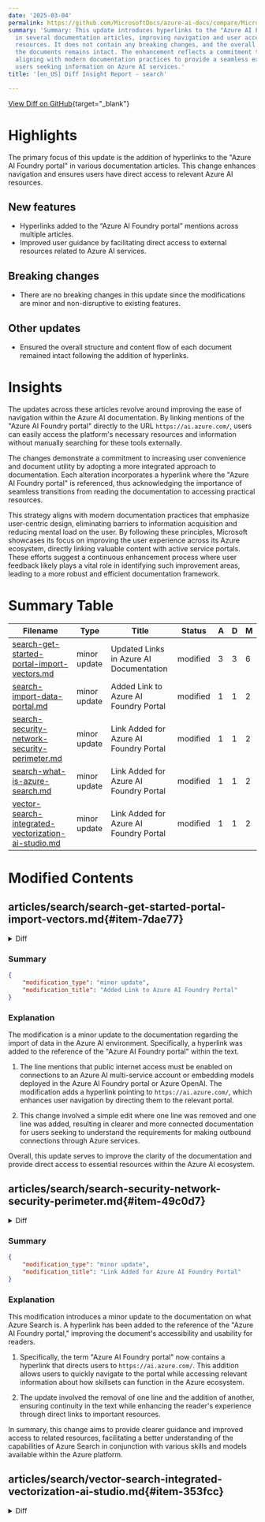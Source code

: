 ```yaml
---
date: '2025-03-04'
permalink: https://github.com/MicrosoftDocs/azure-ai-docs/compare/MicrosoftDocs:ab648e8...MicrosoftDocs:bf9270b
summary: 'Summary: This update introduces hyperlinks to the "Azure AI Foundry portal"
  in several documentation articles, improving navigation and user access to relevant
  resources. It does not contain any breaking changes, and the overall structure of
  the documents remains intact. The enhancement reflects a commitment to user convenience,
  aligning with modern documentation practices to provide a seamless experience for
  users seeking information on Azure AI services.'
title: '[en_US] Diff Insight Report - search'

---
```


[View Diff on GitHub](https://github.com/MicrosoftDocs/azure-ai-docs/compare/MicrosoftDocs:ab648e8...MicrosoftDocs:bf9270b){target="_blank"}

# Highlights
The primary focus of this update is the addition of hyperlinks to the "Azure AI Foundry portal" in various documentation articles. This change enhances navigation and ensures users have direct access to relevant Azure AI resources.

## New features
- Hyperlinks added to the “Azure AI Foundry portal” mentions across multiple articles.
- Improved user guidance by facilitating direct access to external resources related to Azure AI services.

## Breaking changes
- There are no breaking changes in this update since the modifications are minor and non-disruptive to existing features.

## Other updates
- Ensured the overall structure and content flow of each document remained intact following the addition of hyperlinks.

# Insights
The updates across these articles revolve around improving the ease of navigation within the Azure AI documentation. By linking mentions of the "Azure AI Foundry portal" directly to the URL `https://ai.azure.com/`, users can easily access the platform's necessary resources and information without manually searching for these tools externally.

The changes demonstrate a commitment to increasing user convenience and document utility by adopting a more integrated approach to documentation. Each alteration incorporates a hyperlink where the "Azure AI Foundry portal" is referenced, thus acknowledging the importance of seamless transitions from reading the documentation to accessing practical resources. 

This strategy aligns with modern documentation practices that emphasize user-centric design, eliminating barriers to information acquisition and reducing mental load on the user. By following these principles, Microsoft showcases its focus on improving the user experience across its Azure ecosystem, directly linking valuable content with active service portals. These efforts suggest a continuous enhancement process where user feedback likely plays a vital role in identifying such improvement areas, leading to a more robust and efficient documentation framework.

# Summary Table
|  Filename  | Type |    Title    | Status | A  | D  | M  |
|------------|------|-------------|--------|----|----|----|
| [search-get-started-portal-import-vectors.md](#item-7dae77) | minor update | Updated Links in Azure AI Documentation | modified | 3 | 3 | 6 | 
| [search-import-data-portal.md](#item-b804d1) | minor update | Added Link to Azure AI Foundry Portal | modified | 1 | 1 | 2 | 
| [search-security-network-security-perimeter.md](#item-49c0d7) | minor update | Link Added for Azure AI Foundry Portal | modified | 1 | 1 | 2 | 
| [search-what-is-azure-search.md](#item-93853a) | minor update | Link Added for Azure AI Foundry Portal | modified | 1 | 1 | 2 | 
| [vector-search-integrated-vectorization-ai-studio.md](#item-353fcc) | minor update | Link Added for Azure AI Foundry Portal | modified | 1 | 1 | 2 | 


# Modified Contents
## articles/search/search-get-started-portal-import-vectors.md{#item-7dae77}

<details>
<summary>Diff</summary>
````diff
@@ -52,7 +52,7 @@ Use an embedding model on an Azure AI platform in the [same region as Azure AI S
 
 If you use the Azure OpenAI Service, the endpoint must have an associated [custom subdomain](/azure/ai-services/cognitive-services-custom-subdomains). A custom subdomain is an endpoint that includes a unique name (for example, `https://hereismyuniquename.cognitiveservices.azure.com`). If the service was created through the Azure portal, this subdomain is automatically generated as part of your service setup. Ensure that your service includes a custom subdomain before using it with the Azure AI Search integration.
 
-Azure OpenAI Service resources (with access to embedding models) that were created in Azure AI Foundry portal aren't supported. Only the Azure OpenAI Service resources created in the Azure portal are compatible with the **Azure OpenAI Embedding** skill integration.
+Azure OpenAI Service resources (with access to embedding models) that were created in [Azure AI Foundry portal](https://ai.azure.com/) aren't supported. Only the Azure OpenAI Service resources created in the Azure portal are compatible with the **Azure OpenAI Embedding** skill integration.
 
 ### Public endpoint requirements
 
@@ -157,7 +157,7 @@ This section points you to the content that works for this quickstart.
 
 ## Set up embedding models
 
-The wizard can use embedding models deployed from Azure OpenAI, Azure AI Vision, or from the model catalog in Azure AI Foundry portal.
+The wizard can use embedding models deployed from Azure OpenAI, Azure AI Vision, or from the model catalog in [Azure AI Foundry portal](https://ai.azure.com/).
 
 ### [Azure OpenAI](#tab/model-aoai)
 
@@ -351,7 +351,7 @@ However, if you work with content that includes useful images, you can apply AI
 
 Azure AI Search and your Azure AI resource must be in the same region or configured for [keyless billing connections](cognitive-search-attach-cognitive-services.md).
 
-1. On the **Vectorize your images** page, specify the kind of connection the wizard should make. For image vectorization, the wizard can connect to embedding models in Azure AI Foundry portal or Azure AI Vision.
+1. On the **Vectorize your images** page, specify the kind of connection the wizard should make. For image vectorization, the wizard can connect to embedding models in [Azure AI Foundry portal](https://ai.azure.com/) or Azure AI Vision.
 
 1. Specify the subscription.
 
````
</details>

### Summary

```json
{
    "modification_type": "minor update",
    "modification_title": "Updated Links in Azure AI Documentation"
}
```

### Explanation
The modification involves minor updates to the documentation on importing vectors in Azure AI. Specifically, the changes include the addition of hyperlinks that direct users to the Azure AI Foundry portal. These changes clarify where users can find the relevant resources and enhance the usability of the documentation. 

1. The term "Azure AI Foundry portal" was changed to include a hyperlink leading to the portal at the URL `https://ai.azure.com/`. This update appears in multiple parts of the document where the portal is mentioned.

2. The overall document structure maintains its integrity, with three lines added and removed to ensure a smoother flow of information while providing direct access to the external resource. 

These adjustments aim to improve navigation within the documentation and offer clearer guidance on using embedding models with the Azure OpenAI Service.

## articles/search/search-import-data-portal.md{#item-b804d1}

<details>
<summary>Diff</summary>
````diff
@@ -150,7 +150,7 @@ You can use the wizards over restricted public connections, but not all function
 
   The Azure resource must admit network requests from the IP address of the device used on the connection. You should also list Azure AI Search as a trusted service on the resource's network configuration. For example, in Azure Storage, you can list `Microsoft.Search/searchServices` as a trusted service.
 
-+ On connections to an Azure AI multi-service account that you provide, or on connections to embedding models deployed in Azure AI Foundry portal or Azure OpenAI, public internet access must be enabled unless your search service meets the creation date, tier, and region requirements for private connections. For more information about these requirements, see [Make outbound connections through a shared private link](search-indexer-howto-access-private.md).
++ On connections to an Azure AI multi-service account that you provide, or on connections to embedding models deployed in [Azure AI Foundry portal](https://ai.azure.com/) or Azure OpenAI, public internet access must be enabled unless your search service meets the creation date, tier, and region requirements for private connections. For more information about these requirements, see [Make outbound connections through a shared private link](search-indexer-howto-access-private.md).
 
   Connections to Azure AI multi-service are for [billing purposes](cognitive-search-attach-cognitive-services.md). Billing occurs when API calls exceed the free transaction count (20 per indexer run) for built-in skills called by the **Import data** wizard or integrated vectorization in the **Import and vectorize data** wizard. 
 
````
</details>

### Summary

```json
{
    "modification_type": "minor update",
    "modification_title": "Added Link to Azure AI Foundry Portal"
}
```

### Explanation
The modification is a minor update to the documentation regarding the import of data in the Azure AI environment. Specifically, a hyperlink was added to the reference of the "Azure AI Foundry portal" within the text. 

1. The line mentions that public internet access must be enabled on connections to an Azure AI multi-service account or embedding models deployed in the Azure AI Foundry portal or Azure OpenAI. The modification adds a hyperlink pointing to `https://ai.azure.com/`, which enhances user navigation by directing them to the relevant portal.

2. This change involved a simple edit where one line was removed and one line was added, resulting in clearer and more connected documentation for users seeking to understand the requirements for making outbound connections through Azure services.

Overall, this update serves to improve the clarity of the documentation and provide direct access to essential resources within the Azure AI ecosystem.

## articles/search/search-security-network-security-perimeter.md{#item-49c0d7}

<details>
<summary>Diff</summary>
````diff
@@ -167,7 +167,7 @@ Within the perimeter, all resources have mutual access at the network level. You
 
 For resources outside of the network security perimeter, you must specify inbound and outbound access rules. Inbound rules specify which connections to allow in, and outbound rules specify which requests are allowed out.
 
-A search service accepts inbound requests from apps like Azure AI Foundry portal, Azure Machine Learning prompt flow, and any app that sends indexing or query requests. A search service sends outbound requests during indexer-based indexing and skillset execution. This section explains how to set up inbound and outbound access rules for Azure AI Search scenarios.
+A search service accepts inbound requests from apps like [Azure AI Foundry portal](https://ai.azure.com/), Azure Machine Learning prompt flow, and any app that sends indexing or query requests. A search service sends outbound requests during indexer-based indexing and skillset execution. This section explains how to set up inbound and outbound access rules for Azure AI Search scenarios.
 
    > [!NOTE]
    > Any service associated with a network security perimeter implicitly allows inbound and outbound access to any other service associated with the same network security perimeter when that access is authenticated using [managed identities and role assignments](/entra/identity/managed-identities-azure-resources/overview). Access rules only need to be created when allowing access outside of the network security perimeter, or for access authenticated using API keys.
````
</details>

### Summary

```json
{
    "modification_type": "minor update",
    "modification_title": "Link Added for Azure AI Foundry Portal"
}
```

### Explanation
This modification is a minor update to the documentation regarding network security perimeter related to Azure AI Search. A hyperlink was added to the mention of the "Azure AI Foundry portal," enhancing the clarity and navigation for users.

1. The specific change involved adding a hyperlink to the phrase "Azure AI Foundry portal" which directs users to `https://ai.azure.com/`. This inclusion is crucial as it provides a direct link to the service, allowing users to access it easily while reading the documentation.

2. Along with the hyperlink addition, one line was removed, resulting in a seamless transition in the text that maintains its original meaning while improving user experience by integrating direct navigation.

Overall, this update aims to enhance the documentation by making it easier for users to find and access relevant Azure services, thereby improving their understanding of how to configure inbound and outbound access rules within the Azure AI Search ecosystem.

## articles/search/search-what-is-azure-search.md{#item-93853a}

<details>
<summary>Diff</summary>
````diff
@@ -49,7 +49,7 @@ On the search service itself, the two primary workloads are *indexing* and *quer
 
   [Applied AI](cognitive-search-concept-intro.md) through a [skillset](cognitive-search-working-with-skillsets.md) extends indexing with image and language models. If you have images or large unstructured text in source document, you can attach skills that perform OCR, analyze and describe images, infer structure, translate text, and more. Output is text that can be serialized into JSON and ingested into a search index.
 
-  Skillsets can also perform [data chunking and vectorization during indexing](vector-search-integrated-vectorization.md). Skills that attach to Azure OpenAI, the model catalog in Azure AI Foundry portal, or custom skills that attach to any external chunking and embedding model can be used during indexing to create vector data. Output is chunked vector content that can be ingested into a search index.
+  Skillsets can also perform [data chunking and vectorization during indexing](vector-search-integrated-vectorization.md). Skills that attach to Azure OpenAI, the model catalog in [Azure AI Foundry portal](https://ai.azure.com/), or custom skills that attach to any external chunking and embedding model can be used during indexing to create vector data. Output is chunked vector content that can be ingested into a search index.
 
 + [**Querying**](search-query-overview.md) can happen once an index is populated with searchable content, when your client app sends query requests to a search service and handles responses. All query execution is over a search index that you control.
 
````
</details>

### Summary

```json
{
    "modification_type": "minor update",
    "modification_title": "Link Added for Azure AI Foundry Portal"
}
```

### Explanation
This modification introduces a minor update to the documentation on what Azure Search is. A hyperlink has been added to the reference of the "Azure AI Foundry portal," improving the document's accessibility and usability for readers.

1. Specifically, the term "Azure AI Foundry portal" now contains a hyperlink that directs users to `https://ai.azure.com/`. This addition allows users to quickly navigate to the portal while accessing relevant information about how skillsets can function in the Azure ecosystem.

2. The update involved the removal of one line and the addition of another, ensuring continuity in the text while enhancing the reader's experience through direct links to important resources.

In summary, this change aims to provide clearer guidance and improved access to related resources, facilitating a better understanding of the capabilities of Azure Search in conjunction with various skills and models available within the Azure platform.

## articles/search/vector-search-integrated-vectorization-ai-studio.md{#item-353fcc}

<details>
<summary>Diff</summary>
````diff
@@ -245,7 +245,7 @@ If you selected a different `embedding_types` in your skill definition that you
 
 ## Sample Azure AI Foundry vectorizer payload
 
-The [Azure AI Foundry vectorizer](vector-search-vectorizer-azure-machine-learning-ai-studio-catalog.md), unlike the AML skill, is tailored to work only with those embedding models that are deployable via the Azure AI Foundry model catalog. The main difference is that you don't have to worry about the request and response payload, but you do have to provide the `modelName`, which corresponds to the "Model ID" that you copied after deploying the model in Azure AI Foundry portal. 
+The [Azure AI Foundry vectorizer](vector-search-vectorizer-azure-machine-learning-ai-studio-catalog.md), unlike the AML skill, is tailored to work only with those embedding models that are deployable via the Azure AI Foundry model catalog. The main difference is that you don't have to worry about the request and response payload, but you do have to provide the `modelName`, which corresponds to the "Model ID" that you copied after deploying the model in [Azure AI Foundry portal](https://ai.azure.com/). 
 
 Here's a sample payload of how you would configure the vectorizer on your index definition given the properties copied from Azure AI Foundry.
 
````
</details>

### Summary

```json
{
    "modification_type": "minor update",
    "modification_title": "Link Added for Azure AI Foundry Portal"
}
```

### Explanation
This modification represents a minor update to the documentation related to vector search and integrated vectorization in Azure AI. The key change is the addition of a hyperlink to "Azure AI Foundry portal," which enhances the guidance available to users.

1. The passage concerning the "Azure AI Foundry vectorizer" now includes a hyperlink to `https://ai.azure.com/`. This allows users to conveniently navigate to the Azure AI Foundry portal, where they can find more information relevant to embedding models and their deployment within the Azure ecosystem.

2. Alongside the addition of the hyperlink, one line has been removed, resulting in a clearer and more streamlined text that maintains its original context.

This update aims to improve the accessibility of related resources, providing users with easier navigation to the portal while helping them understand how to utilize the Azure AI Foundry vectorizer effectively. The inclusion of the link makes it simpler for users to gather crucial information on the "Model ID" they need when deploying embedding models.


